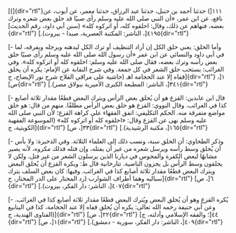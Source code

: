 [(]{dir="rtl"}١١١[) حدثنا أحمد بن حنبل، حدثنا عبد الرزاق، حدثنا معمر، عن
أيوب، عن نافع، عن ابن عمر، «أن النبي صلى الله عليه وسلم رأى صبيًا قد حلق
بعض شعره وترك بعضه، فنهاهم عن ذلك، وقال: احلقوه كله، أو اتركوه كله» (سنن
أبي داود، رقم الحديث]{dir="rtl"} ٤١٩٥[، الناشر: المكتبة العصرية، صيدا -
بيروت).]{dir="rtl"}

[- وأما الحلق: يعني حلق الكل إن أراد التنظيف أو ترك الكل ليدهنه ويرجله
ويفرقه، لما في أبي داود والنسائي عن ابن عمر «أن رسول الله صلى الله عليه
وسلم رأى صبيًا حلق بعض رأسه وترك بعضه، فقال صلى الله عليه وسلم: احلقوه
كله أو اتركوه كله». وفي الغرائب: يستحب حلق الشعر في كل جمعة. وفي شرح
النقابة عن الإمام: يكره أن يحلق قفاه إلا عند الحجامة اهـ (حاشية على
مراقي الفلاح شرح نور الإيضاح، ج]{dir="rtl"} ١[، ص]{dir="rtl"} ٣٤١[،
الناشر: المطبعة الكبرى الأميرية ببولاق مصر).]{dir="rtl"}

[- قال ابن عابدين: القزع هو أن يُحلق بعض الرأس ويترك البعض قطعًا مقدار
ثلاثة أصابع كذا في الغرائب. وقال النووي: القزع هو حلق بعض الرأس مطلقًا.
منهم من قال: هو حلق مواضع متفرقة منه. الحكم التكليفي: اتفق الفقهاء على
كراهة القزع؛ لأن النبي صلى الله عليه وسلم نهى عن القزع وقال: «احلقوه كله
أو اتركوه كله» (الموسوعة الفقهية الكويتية، ج]{dir="rtl"} ٣٣[،
ص]{dir="rtl"} ١٦٥[، مكتبة الرشيدية).]{dir="rtl"}

[- وذكر الطحاوي: أن الحلق سنة، ونسب ذلك إلى العلماء الثلاثة. وفي
الذخيرة: ولا بأس أن يُحلق وسط رأسه ويرسل شعره من غير أن يفتله، وإن فتله
فذلك مكروه، لأنه يصير مشابهًا لبعض الكفرة والمجوس في ديارنا الذين يرسلون
الشعر من غير فتل، ولكن لا يحلقون وسط الرأس بل يجزون الناصية. تتارخانية
قال ط: ويكره القزع أن يُحلق البعض ويترك البعض قطعًا مقدار ثلاثة أصابع كذا
في الغرائب. وفيها: كان بعض السلف يترك سباليه وهما أطراف الشوارب (رد
المحتار على الدر المختار، ج]{dir="rtl"} ٦[، ص]{dir="rtl"} ٤٠٧[، الناشر:
دار الفكر، بيروت).]{dir="rtl"}

[- يُكره القزع وهو أن يُحلق البعض ويُترك البعض قطعًا مقدار ثلاثة أصابع كذا
في الغرائب. وعن أبي حنيفة رحمه الله تعالى: يكره أن يُحلق قفاه إلا عند
الحجامة، كذا في الينابيع (الفتاوى الهندية، ج]{dir="rtl"} ٢٢[،
ص]{dir="rtl"} ٤٤[؛ والفقه الإسلامي وأدلته، ج]{dir="rtl"} ١[،
ص]{dir="rtl"} ٤٠٩[، الناشر: دار الفكر، سورية - دمشق).]{dir="rtl"}
